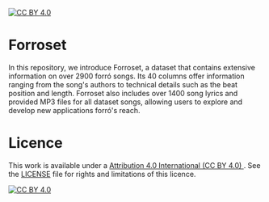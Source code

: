[![CC BY 4.0][cc-by-shield]][cc-by]

# Forroset
In this repository, we introduce Forroset, a dataset that contains extensive information on over 2900 forró songs. Its 40 columns offer information ranging from the song's authors to technical details such as the beat position and length. Forroset also includes over 1400 song lyrics and provided MP3 files for all dataset songs, allowing users to explore and develop new applications forró's reach.

# Licence
This work is available under a [Attribution 4.0 International (CC BY 4.0) ][cc-by]. See the [LICENSE](LICENSE.md) file for rights and limitations of this licence.

[![CC BY 4.0][cc-by-image]][cc-by]

[cc-by]: http://creativecommons.org/licenses/by/4.0/
[cc-by-image]: https://i.creativecommons.org/l/by/4.0/88x31.png
[cc-by-shield]: https://img.shields.io/badge/License-CC%20BY%204.0-lightgrey.svg